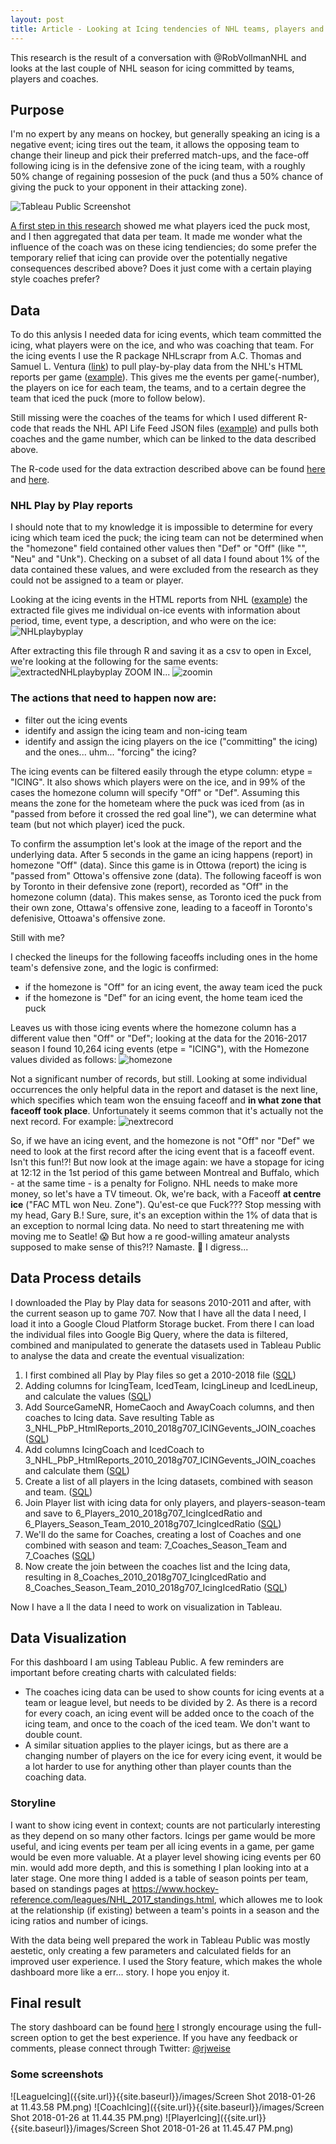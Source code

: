 ```yaml
---
layout: post
title: Article - Looking at Icing tendencies of NHL teams, players and coaches
---
```

This research is the result of a conversation with @RobVollmanNHL and looks at the last couple of NHL season for icing committed by teams, players and coaches.

## Purpose
I'm no expert by any means on hockey, but generally speaking an icing is a negative event; icing tires out the team, it allows the opposing team to change their lineup and pick their preferred match-ups, and the face-off following icing is in the defensive zone of the icing team, with a roughly 50% change of regaining possesion of the puck (and thus a 50% chance of giving the puck to your opponent in their attacking zone).

![Tableau Public Screenshot]({{site.url}}{{site.baseurl}}/images/Screen%20Shot%202018-01-19%20at%208.02.21%20PM.png)

[A first step in this research](https://public.tableau.com/profile/rj7974#!/vizhome/IcingPrototype2/Icingperteamandplayer) showed me what players iced the puck most, and I then aggregated that data per team. It made me wonder what the influence of the coach was on these icing tendiencies; do some prefer the temporary relief that icing can provide over the potentially negative consequences described above? Does it just come with a certain playing style coaches prefer?

## Data
To do this anlysis I needed data for icing events, which team committed the icing, what players were on the ice, and who was coaching that team. For the icing events I use the R package NHLscrapr from A.C. Thomas and Samuel L. Ventura ([link](https://cran.r-project.org/web/packages/nhlscrapr/index.html)) to pull play-by-play data from the NHL's HTML reports per game ([example]( http://www.nhl.com/scores/htmlreports/20172018/PL020043.HTM)). This gives me the events per game(-number), the players on ice for each team, the teams, and to a certain degree the team that iced the puck (more to follow below).

Still missing were the coaches of the teams for which I used different R-code that reads the NHL API Life Feed JSON files ([example](http://statsapi.web.nhl.com/api/v1/game/2017020019/feed/live)) and pulls both coaches and the game number, which can be linked to the data described above.

The R-code used for the data extraction described above can be found [here](https://github.com/rjweise/RESEARCH---NHL-Icing-and-Coaching-tendencies/blob/master/Rcode/R-NHL-Play-By-Play-data) and [here](https://github.com/rjweise/RESEARCH---NHL-Icing-and-Coaching-tendencies/blob/master/Rcode/R-coaching-data).

### NHL Play by Play reports
I should note that to my knowledge it is impossible to determine for every icing which team iced the puck; the icing team can not be determined when the "homezone" field contained other values then "Def" or "Off" (like "", "Neu" and "Unk"). Checking on a subset of all data I found about 1% of the data contained these values, and were excluded from the research as they could not be assigned to a team or player.

Looking at the icing events in the HTML reports from NHL ([example](http://www.nhl.com/scores/htmlreports/20162017/PL020001.HTM)) the extracted file gives me individual on-ice events with information about period, time, event type, a description, and who were on the ice: ![NHLplaybyplay]({{site.url}}{{site.baseurl}}/images/2018-01-19_11-28-13.png "NHL Play by Play report example")

After extracting this file through R and saving it as a csv to open in Excel, we're looking at the following for the same events: ![extractedNHLplaybyplay]({{site.url}}{{site.baseurl}}/images/2018-01-19_11-35-50.png "NHL Play by Play extracted example")
ZOOM IN...
![zoomin]({{site.url}}{{site.baseurl}}/images/2018-01-19_11-41-15.png)

### The actions that need to happen now are:
* filter out the icing events
* identify and assign the icing team and non-icing team
* identify and assign the icing players on the ice ("committing" the icing) and the ones... uhm... "forcing" the icing?

The icing events can be filtered easily through the etype column: etype = "ICING". It also shows which players were on the ice, and in 99% of the cases the homezone column will specify "Off" or "Def". Assuming this means the zone for the hometeam where the puck was iced from (as in "passed from before it crossed the red goal line"), we can determine what team (but not which player) iced the puck.

To confirm the assumption let's look at the image of the report and the underlying data. After 5 seconds in the game an icing happens (report) in homezone "Off" (data). Since this game is in Ottowa (report) the icing is "passed from" Ottowa's offensive zone (data). The following faceoff is won by Toronto in their defensive zone (report), recorded as "Off" in the homezone column (data). This makes sense, as Toronto iced the puck from their own zone, Ottawa's offensive zone, leading to a faceoff in Toronto's defenisive, Ottoawa's offensive zone.

Still with me?

I checked the lineups for the following faceoffs including ones in the home team's defensive zone, and the logic is confirmed:
* if the homezone is "Off" for an icing event, the away team iced the puck
* if the homezone is "Def" for an icing event, the home team iced the puck

Leaves us with those icing events where the homezone column has a different value then "Off" or "Def"; looking at the data for the 2016-2017 season I found 10,264 icing events (etpe = "ICING"), with the Homezone values divided as follows:
![homezone]({{site.url}}{{site.baseurl}}/images/2018-01-19_12-52-22.png)

Not a significant number of records, but still. Looking at some individual occurrences the only helpful data in the report and dataset is the next line, which specifies which team won the ensuing faceoff and **in what zone that faceoff took place**. Unfortunately it seems common that it's actually not the next record. For example:
![nextrecord]({{site.url}}{{site.baseurl}}/images/2018-01-19_13-01-36.png)

So, if we have an icing event, and the homezone is not "Off" nor "Def" we need to look at the first record after the icing event that is a faceoff event. Isn't this fun!?! But now look at the image again: we have a stopage for icing at 12:12 in the 1st period of this game between Montreal and Buffalo, which - at the same time - is a penalty for Foligno. NHL needs to make more money, so let's have a TV timeout. Ok, we're back, with a Faceoff **at centre ice** ("FAC	MTL won Neu. Zone"). Qu'est-ce que Fuck??? Stop messing with my head, Gary B.! Sure, sure, it's an exception within the 1% of data that is an exception to normal Icing data. No need to start threatening me with moving me to Seatle! :scream: But how a re good-willing amateur analysts supposed to make sense of this?!? Namaste. :pray: I digress...

## Data Process details
I downloaded the Play by Play data for seasons 2010-2011 and after, with the current season up to game 707. Now that I have all the data I need, I load it into a Google Cloud Platform Storage bucket. From there I can load the individual files into Google Big Query, where the data is filtered, combined and manipulated to generate the datasets used in Tableau Public to analyse the data and create the eventual visualization:

1. I first combined all Play by Play files so get a 2010-2018 file ([SQL](https://github.com/rjweise/RESEARCH---NHL-Icing-and-Coaching-tendencies/blob/master/bqsql/1_CombiningPbPfilesGBQ))
2. Adding columns for IcingTeam, IcedTeam, IcingLineup and IcedLineup, and calculate the values ([SQL](https://github.com/rjweise/RESEARCH---NHL-Icing-and-Coaching-tendencies/blob/master/bqsql/2_Adding_columns_and_calculate_values))
3. Add SourceGameNR, HomeCaoch and AwayCoach columns, and then coaches to Icing data. Save resulting Table as 3_NHL_PbP_HtmlReports_2010_2018g707_ICINGevents_JOIN_coaches ([SQL](https://github.com/rjweise/RESEARCH---NHL-Icing-and-Coaching-tendencies/blob/master/bqsql/3_AddingCoachingDataToIcingDataGBQ))
4. Add columns IcingCoach and IcedCoach to 3_NHL_PbP_HtmlReports_2010_2018g707_ICINGevents_JOIN_coaches and calculate them ([SQL](https://github.com/rjweise/RESEARCH---NHL-Icing-and-Coaching-tendencies/blob/master/bqsql/3_AddingCoachingDataToIcingDataGBQ))
5. Create a list of all players in the Icing datasets, combined with season and team. ([SQL](https://github.com/rjweise/RESEARCH---NHL-Icing-and-Coaching-tendencies/blob/master/bqsql/5_PlayersSeasonsTeamSQL))
6. Join Player list with icing data for only players, and players-season-team and save to 6_Players_2010_2018g707_IcingIcedRatio and 6_Players_Season_Team_2010_2018g707_IcingIcedRatio ([SQL](https://github.com/rjweise/RESEARCH---NHL-Icing-and-Coaching-tendencies/blob/master/bqsql/6_PlayersNrOfIcingIcedSQL))
7. We'll do the same for Coaches, creating a lost of Coaches and one combined with season and team: 
7_Coaches_Season_Team and 7_Coaches ([SQL](https://github.com/rjweise/RESEARCH---NHL-Icing-and-Coaching-tendencies/blob/master/bqsql/7_CreateCoachesList))
8. Now create the join between the coaches list and the Icing data, resulting in 8_Coaches_2010_2018g707_IcingIcedRatio and 8_Coaches_Season_Team_2010_2018g707_IcingIcedRatio ([SQL](https://github.com/rjweise/RESEARCH---NHL-Icing-and-Coaching-tendencies/blob/master/bqsql/8_CoachesNrOfIcingIcedSQL))

Now I have a ll the data I need to work on visualization in Tableau.

## Data Visualization
For this dashboard I am using Tableau Public. A few reminders are important before creating charts with calculated fields:
* The coaches icing data can be used to show counts for icing events at a team or league level, but needs to be divided by 2. As there is a record for every coach, an icing event will be added once to the coach of the icing team, and once to the coach of the iced team. We don't want to double count.
* A similar situation applies to the player icings, but as there are a changing number of players on the ice for every icing event, it would be a lot harder to use for anything other than player counts than the coaching data.

### Storyline
I want to show icing event in context; counts are not particularly interesting as they depend on so many other factors. Icings per game would be more useful, and icing events per team per all icing events in a game, per game would be even more valuable. At a player level showing icing events per 60 min. would add more depth, and this is something I plan looking into at a later stage.
One more thing I added is a table of season points per team, based on standings pages at https://www.hockey-reference.com/leagues/NHL_2017_standings.html, which allowes me to look at the relationship (if existing) between a team's points in a season and the icing ratios and number of icings.

With the data being well prepared the work in Tableau Public was mostly aestetic, only creating a few parameters and calculated fields for an improved user experience. I used the Story feature, which makes the whole dashboard more like a err... story. I hope you enjoy it.

## Final result
The story dashboard can be found [here](https://public.tableau.com/views/IcinganalysisoftheNHL/IcingNHL?:embed=y&:display_count=yes&publish=yes)
I strongly encourage using the full-screen option to get the best experience. If you have any feedback or comments, please connect through Twitter: [@rjweise](https://twitter.com/rjweise)

### Some screenshots
![LeagueIcing]({{site.url}}{{site.baseurl}}/images/Screen Shot 2018-01-26 at 11.43.58 PM.png)
![CoachIcing]({{site.url}}{{site.baseurl}}/images/Screen Shot 2018-01-26 at 11.44.35 PM.png)
![PlayerIcing]({{site.url}}{{site.baseurl}}/images/Screen Shot 2018-01-26 at 11.45.47 PM.png)

